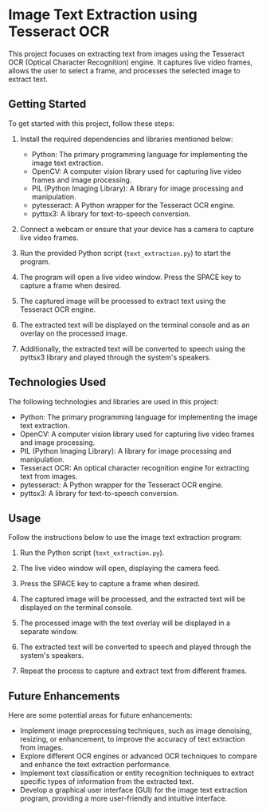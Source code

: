 # Image Text Extraction using Tesseract OCR

This project focuses on extracting text from images using the Tesseract OCR (Optical Character Recognition) engine. It captures live video frames, allows the user to select a frame, and processes the selected image to extract text.

## Getting Started

To get started with this project, follow these steps:

1. Install the required dependencies and libraries mentioned below:

   - Python: The primary programming language for implementing the image text extraction.
   - OpenCV: A computer vision library used for capturing live video frames and image processing.
   - PIL (Python Imaging Library): A library for image processing and manipulation.
   - pytesseract: A Python wrapper for the Tesseract OCR engine.
   - pyttsx3: A library for text-to-speech conversion.

2. Connect a webcam or ensure that your device has a camera to capture live video frames.

3. Run the provided Python script (`text_extraction.py`) to start the program.

4. The program will open a live video window. Press the SPACE key to capture a frame when desired.

5. The captured image will be processed to extract text using the Tesseract OCR engine.

6. The extracted text will be displayed on the terminal console and as an overlay on the processed image.

7. Additionally, the extracted text will be converted to speech using the pyttsx3 library and played through the system's speakers.

## Technologies Used

The following technologies and libraries are used in this project:

- Python: The primary programming language for implementing the image text extraction.
- OpenCV: A computer vision library used for capturing live video frames and image processing.
- PIL (Python Imaging Library): A library for image processing and manipulation.
- Tesseract OCR: An optical character recognition engine for extracting text from images.
- pytesseract: A Python wrapper for the Tesseract OCR engine.
- pyttsx3: A library for text-to-speech conversion.

## Usage

Follow the instructions below to use the image text extraction program:

1. Run the Python script (`text_extraction.py`).

2. The live video window will open, displaying the camera feed.

3. Press the SPACE key to capture a frame when desired.

4. The captured image will be processed, and the extracted text will be displayed on the terminal console.

5. The processed image with the text overlay will be displayed in a separate window.

6. The extracted text will be converted to speech and played through the system's speakers.

7. Repeat the process to capture and extract text from different frames.

## Future Enhancements

Here are some potential areas for future enhancements:

- Implement image preprocessing techniques, such as image denoising, resizing, or enhancement, to improve the accuracy of text extraction from images.
- Explore different OCR engines or advanced OCR techniques to compare and enhance the text extraction performance.
- Implement text classification or entity recognition techniques to extract specific types of information from the extracted text.
- Develop a graphical user interface (GUI) for the image text extraction program, providing a more user-friendly and intuitive interface.

